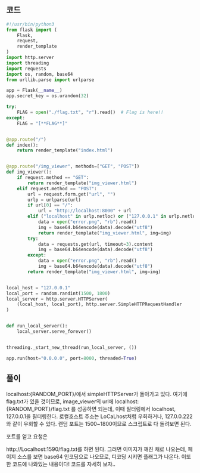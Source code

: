 ## 코드

```python
#!/usr/bin/python3
from flask import (
    Flask,
    request,
    render_template
)
import http.server
import threading
import requests
import os, random, base64
from urllib.parse import urlparse

app = Flask(__name__)
app.secret_key = os.urandom(32)

try:
    FLAG = open("./flag.txt", "r").read()  # Flag is here!!
except:
    FLAG = "[**FLAG**]"


@app.route("/")
def index():
    return render_template("index.html")


@app.route("/img_viewer", methods=["GET", "POST"])
def img_viewer():
    if request.method == "GET":
        return render_template("img_viewer.html")
    elif request.method == "POST":
        url = request.form.get("url", "")
        urlp = urlparse(url)
        if url[0] == "/":
            url = "http://localhost:8000" + url
        elif ("localhost" in urlp.netloc) or ("127.0.0.1" in urlp.netloc):
            data = open("error.png", "rb").read()
            img = base64.b64encode(data).decode("utf8")
            return render_template("img_viewer.html", img=img)
        try:
            data = requests.get(url, timeout=3).content
            img = base64.b64encode(data).decode("utf8")
        except:
            data = open("error.png", "rb").read()
            img = base64.b64encode(data).decode("utf8")
        return render_template("img_viewer.html", img=img)


local_host = "127.0.0.1"
local_port = random.randint(1500, 1800)
local_server = http.server.HTTPServer(
    (local_host, local_port), http.server.SimpleHTTPRequestHandler
)


def run_local_server():
    local_server.serve_forever()


threading._start_new_thread(run_local_server, ())

app.run(host="0.0.0.0", port=8000, threaded=True)
```

## 풀이

localhost:{RANDOM_PORT}/에서 simpleHTTPServer가 돌아가고 있다.
여기에 flag.txt가 있을 것이므로,
image_viewer의 url에 localhost:{RANDOM_PORT}/flag.txt 를 성공하면 되는데,
이때 필터링에서 localhost, 127.0.0.1을 필터링한다.
로컬호스트 주소는 LoCaLhost처럼 우회하거나, 127.0.0.222와 같이 우회할 수 있다.
랜덤 포트는 1500~1800이므로 스크립트로 다 돌려보면 된다.

포트를 얻고 요청은

http://Localhost:1590/flag.txt를 하면 된다.
그러면 이미지가 깨진 채로 나오는데,
페이지 소스를 보면 base64 인코딩으로 나오므로, 디코딩 시키면 플래그가 나온다.
이또한 코드에 나와있는 내용이다! 코드를 자세히 보자..